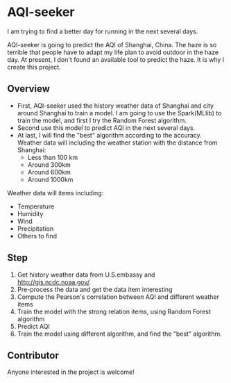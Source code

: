 # AQI-seeker
I am trying to find a better day for running in the next several days.

AQI-seeker is going to predict the AQI of Shanghai, China. The haze is so terrible that people have to adapt
my life plan to avoid outdoor in the haze day. At present, I don't found an available tool to
predict the haze. It is why I create this project.

## Overview
  * First, AQI-seeker used the history weather data of Shanghai and city around Shanghai to train a model. I am
  going to use the Spark(MLlib) to train the model, and first I try the Random Forest algorithm.
  * Second use this model to predict AQI in the next several days.
  * At last, I will find the "best" algorithm according to the accuracy.
  Weather data will including the weather station with the distance from Shanghai:
    - Less than 100 km
    - Around 300km
    - Around 600km
    - Around 1000km

  Weather data will items including:
  - Temperature
  - Humidity
  - Wind
  - Precipitation
  - Others to find

## Step
 1. Get history weather data from U.S.embassy and http://gis.ncdc.noaa.gov/.
 2. Pre-process the data and get the data item interesting
 3. Compute the Pearson's correlation between AQI and different weather items
 4. Train the model with the strong relation items, using Random Forest algorithm
 5. Predict AQI
 6. Train the model using different algorithm, and find the "best" algorithm.


## Contributor
  Anyone interested in the project is welcome!